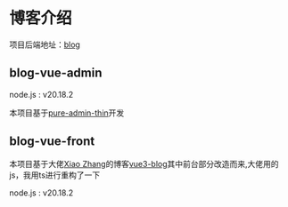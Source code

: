 # 博客介绍

项目后端地址：[blog](https://github.com/Luo-Shigan/blog)

## blog-vue-admin

node.js : v20.18.2

本项目基于[pure-admin-thin](https://gitee.com/yiming_chang/pure-admin-thin)开发

## blog-vue-front

本项目基于大佬[Xiao Zhang](https://github.com/mrzym99)的博客[vue3-blog](https://github.com/mrzym99/vue3-blog.git)其中前台部分改造而来,大佬用的js，我用ts进行重构了一下

node.js : v20.18.2
